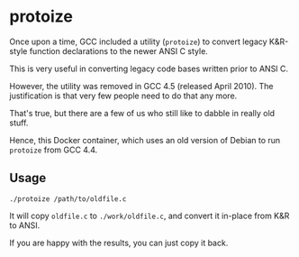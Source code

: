 # protoize

Once upon a time, GCC included a utility (`protoize`) to convert legacy K&R-style function declarations to the newer ANSI C style.

This is very useful in converting legacy code bases written prior to ANSI C.

However, the utility was removed in GCC 4.5 (released April 2010). The justification is that very few people need to do that any more.

That's true, but there are a few of us who still like to dabble in really old stuff.

Hence, this Docker container, which uses an old version of Debian to run `protoize` from GCC 4.4.

## Usage

```
./protoize /path/to/oldfile.c
```

It will copy `oldfile.c` to `./work/oldfile.c`, and convert it in-place from K&R to ANSI.

If you are happy with the results, you can just copy it back.
